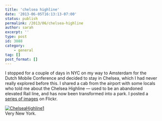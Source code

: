 ```yaml
---
title: 'chelsea highline'
date: '2013-06-05T16:13:13-07:00'
status: publish
permalink: /2013/06/chelsea-highline
author: sarah
excerpt: ''
type: post
id: 3888
category:
    - general
tag: []
post_format: []
---
```

I stopped for a couple of days in NYC on my way to Amsterdam for the Dutch Mobile Conference and decided to stay in Chelsea, which I had never really explored before this. I shared a cab from the airport with some locals who told me about the Chelsea Highline — used to be an abandoned elevated Rail line, and has now been transformed into a park. I posted a [series of images](http://www.flickr.com/photos/67857234@N00/sets/72157633997171068/) on Flickr.

[![ChelseaHighline1](http://farm4.staticflickr.com/3726/8981458047_1e5d39216a.jpg)](http://www.flickr.com/photos/67857234@N00/sets/72157633997171068/ "Chelsea Highline")  
Very New York.